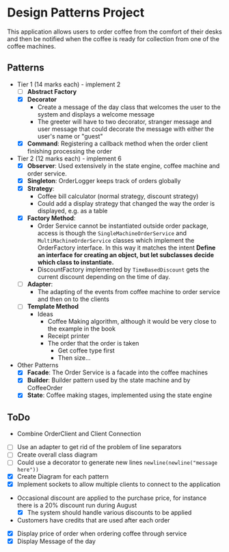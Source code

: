 # Design Patterns Project

This application allows users to order coffee from the comfort of their desks
and then be notified when the coffee is ready for collection from one of the coffee machines.

## Patterns

- Tier 1 (14 marks each) - implement 2
    - [ ] **Abstract Factory**
    - [x] **Decorator**
        - Create a message of the day class that welcomes the user to the system and displays a welcome message
        - The greeter will have to two decorator, stranger message and user message that could decorate the message with either the user's name or "guest"
    - [x] **Command**: Registering a callback method when the order client finishing processing the order 
- Tier 2 (12 marks each) - implement 6
    - [x] **Observer**: Used extensively in the state engine, coffee machine and order service.
    - [x] **Singleton**: OrderLogger keeps track of orders globally
    - [x] **Strategy**: 
        - Coffee bill calculator (normal strategy, discount strategy)
        - Could add a display strategy that changed the way the order is displayed, e.g. as a table
    - [x] **Factory Method**: 
        - Order Service cannot be instantiated outside order package, access is though the `SingleMachineOrderService` and `MultiMachineOrderService` classes which implement the OrderFactory interface. In this way it matches the intent **Define an interface for creating an object, but let subclasses decide which class to instantiate.**
        - DiscountFactory implemented by `TimeBasedDiscount` gets the current discount depending on the time of day.
    - [ ] **Adapter**: 
        - The adapting of the events from coffee machine to order service and then on to the clients
    - [ ] **Template Method**
        - Ideas
            - Coffee Making algorithm, although it would be very close to the example in the book
            - Receipt printer
            - The order that the order is taken
                - Get coffee type first
                - Then size...
- Other Patterns
    - [x] **Facade**: The Order Service is a facade into the coffee machines
    - [x] **Builder**: Builder pattern used by the state machine and by CoffeeOrder
    - [x] **State**: Coffee making stages, implemented using the state engine

## ToDo

- Combine OrderClient and Client Connection
- [ ] Use an adapter to get rid of the problem of line separators 
- [ ] Create overall class diagram
- [ ] Could use a decorator to generate new lines `newline(newline("message here"))`
- [x] Create Diagram for each pattern
- [x] Implement sockets to allow multiple clients to connect to the application
- Occasional discount are applied to the purchase price, for instance there is a 20% discount run during August
    - [x] The system should handle various discounts to be applied
- Customers have credits that are used after each order
- [x] Display price of order when ordering coffee through service
- [x] Display Message of the day